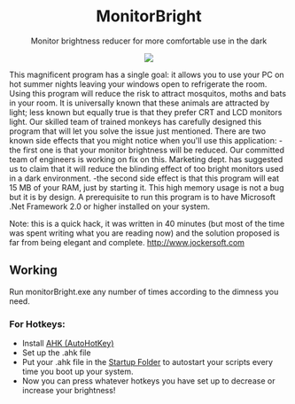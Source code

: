 <h1 align = "center">MonitorBright</h1>

<p align="center">
Monitor brightness reducer for more comfortable use in the dark
</p>

<p align="center">
<a href="https://github.com/bBSempai/MonitorBright/">
  <img src="https://shields-io-visitor-counter.herokuapp.com/badge?page=bBSempai.MonitorBright&color=006B54&logo=GitHub&logoColor=FFFFFF&label=Visits"/>
</a>
</p>

This magnificent program has a single goal: it allows you to use your PC on hot summer nights leaving your windows open to refrigerate the room. Using this program will reduce the risk to attract mosquitos, moths and bats in your room.
It is universally known that these animals are attracted by light; less known but equally true is that they prefer CRT and LCD monitors light.
Our skilled team of trained monkeys has carefully designed this program that will let you solve the issue just mentioned.
There are two known side effects that you might notice when you'll use this application:
-the first one is that your monitor brightness will be reduced. Our committed team of engineers is working on fix on this.
Marketing dept. has suggested us to claim that it will reduce the blinding effect of too bright monitors used in a dark environment.
-the second side effect is that this program will eat 15 MB of your RAM, just by starting it. This high memory usage is not a bug but it is by design.
A prerequisite to run this program is to have Microsoft .Net Framework 2.0 or higher installed on your system.

Note: this is a quick hack, it was written in 40 minutes (but most of the time was spent writing what you are reading now) and the solution proposed is far from being elegant and complete.
http://www.jockersoft.com

## Working

Run monitorBright.exe any number of times according to the dimness you need.

### For Hotkeys:

- Install [AHK (AutoHotKey)](https://www.autohotkey.com/)
- Set up the .ahk file
- Put your .ahk file in the [Startup Folder](https://support.microsoft.com/en-us/windows/add-an-app-to-run-automatically-at-startup-in-windows-10-150da165-dcd9-7230-517b-cf3c295d89dd) to autostart your scripts every time you boot up your system.
- Now you can press whatever hotkeys you have set up to decrease or increase your brightness!
